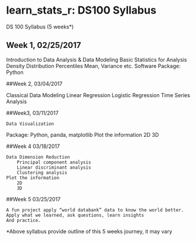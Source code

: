 # learn_stats_r: DS100 Syllabus
DS 100 Syllabus (5 weeks*)
## Week 1, 02/25/2017

Introduction to Data Analysis & Data Modeling
Basic Statistics for Analysis
    Density Distribution
    Percentiles
    Mean, Variance
    etc.
Software Package: Python

##Week 2, 03/04/2017

Classical Data Modeling
    Linear Regression
    Logistic Regression
    Time Series Analysis

##Week3, 03/11/2017

    Data Visualization
Package: Python, panda, matplotlib
Plot the information
    2D
    3D

##Week 4 03/18/2017

    Data Dimension Reduction
        Principal component analysis
        Linear discriminant analysis
        Clustering analysis
    Plot the information
        2D
        3D
##Week 5 03/25/2017

    A fun project apply “world databank” data to know the world better.
    Apply what we learned, ask questions, learn insights
    And practice.
*Above syllabus provide outline of this 5 weeks journey, it may vary

